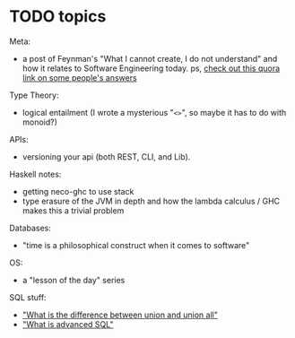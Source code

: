 TODO topics
==========

Meta:
- a post of Feynman's "What I cannot create, I do not understand" and how it relates to Software Engineering today. ps, [check out this quora link on some people's answers](https://www.quora.com/What-did-Richard-Feynman-mean-when-he-said-What-I-cannot-create-I-do-not-understand)

Type Theory:
- logical entailment (I wrote a mysterious "`<>`", so maybe it has to do with monoid?)

APIs:
- versioning your api (both REST, CLI, and Lib).

Haskell notes:
- getting neco-ghc to use stack
- type erasure of the JVM in depth and how the lambda calculus / GHC makes this a trivial problem

Databases:
- "time is a philosophical construct when it comes to software"

OS:
- a "lesson of the day" series

SQL stuff:
- ["What is the difference between union and union all"](http://stackoverflow.com/questions/49925/what-is-the-difference-between-union-and-union-all)
- ["What is advanced SQL"](http://stackoverflow.com/questions/2054130/what-is-advanced-sql)

